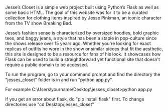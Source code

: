 Jesse’s Closet is a simple web project built using Python’s Flask as well as some basic HTML. The goal of this website was for it to be a curated collection for clothing items inspired by Jesse Pinkman, an iconic character from the TV show Breaking Bad.

Jesse’s fashion sense is characterized by oversized hoodies, bold graphic tees, and baggy jeans, a style that has been a staple in pop-culture since the shows release over 15 years ago. Whether you're looking for exact replicas of outfits he wore in the show or similar pieces that fit the aesthetic, this site is designed to be a resource for fans of his look. It showcases how Flask can be used to build a straightforward yet functional site that doesn't require a public domain to be accessed.

To run the program, go to your command prompt and find the directory the "jesses_closet" folder is in and run "python app.py".

For example
C:\Users\yourname\Desktop\jesses_closet>python app.py

If you get an error about flask, do "pip install flask" first.
To change directories use "cd Desktop/jesses_closet"
